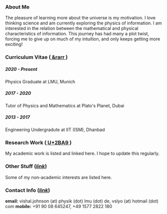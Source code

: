 <meta http-equiv="Content-Type" content="text/html; charset=utf-8" />

### About Me
The pleasure of learning more about the universe is my motivation. I love thinking science and am currently exploring the physics of information. I am interested in the relation between the mathematical and physical characteristics of information. This journey has had many a plot twist, forcing me to give up on much of my intuition, and only keeps getting more exciting!

### Curriculum Vitae ([ &rarr ](curriculum-vitae.md))
##### 2020 - Present
Physics Graduate at LMU, Munich

##### 2017 - 2020
Tutor of Physics and Mathematics at Plato's Planet, Dubai

##### 2013 - 2017
Engineering Undergradute at IIT (ISM), Dhanbad

### Research Work ([ U+2BA9 ](research-work.md))
My academic work is listed and linked here. I hope to update this regularly.

### Other Stuff ([_link_](other-stuff.md))
Some of my non-academic interests are listed here.

### Contact Info ([_link_](contact.md))
**email:** vishal.johnson (at) physik (dot) lmu (dot) de, vslyo (at) hotmail (dot) com
**mobile:** +91 90 08 645247, +49 1577 2822 180
